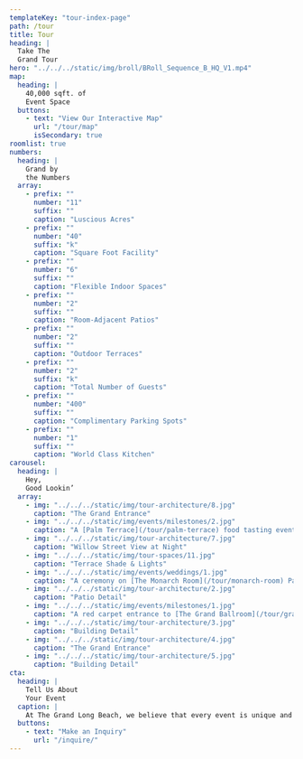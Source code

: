 ```yaml
---
templateKey: "tour-index-page"
path: /tour
title: Tour
heading: |
  Take The
  Grand Tour
hero: "../../../static/img/broll/BRoll_Sequence_B_HQ_V1.mp4"
map:
  heading: |
    40,000 sqft. of
    Event Space
  buttons:
    - text: "View Our Interactive Map"
      url: "/tour/map"
      isSecondary: true
roomlist: true
numbers:
  heading: |
    Grand by
    the Numbers
  array:
    - prefix: ""
      number: "11"
      suffix: ""
      caption: "Luscious Acres"
    - prefix: ""
      number: "40"
      suffix: "k"
      caption: "Square Foot Facility"
    - prefix: ""
      number: "6"
      suffix: ""
      caption: "Flexible Indoor Spaces"
    - prefix: ""
      number: "2"
      suffix: ""
      caption: "Room-Adjacent Patios"
    - prefix: ""
      number: "2"
      suffix: ""
      caption: "Outdoor Terraces"
    - prefix: ""
      number: "2"
      suffix: "k"
      caption: "Total Number of Guests"
    - prefix: ""
      number: "400"
      suffix: ""
      caption: "Complimentary Parking Spots"
    - prefix: ""
      number: "1"
      suffix: ""
      caption: "World Class Kitchen"
carousel:
  heading: |
    Hey,
    Good Lookin’
  array:
    - img: "../../../static/img/tour-architecture/8.jpg"
      caption: "The Grand Entrance"
    - img: "../../../static/img/events/milestones/2.jpg"
      caption: "A [Palm Terrace](/tour/palm-terrace) food tasting event"
    - img: "../../../static/img/tour-architecture/7.jpg"
      caption: "Willow Street View at Night"
    - img: "../../../static/img/tour-spaces/11.jpg"
      caption: "Terrace Shade & Lights"
    - img: "../../../static/img/events/weddings/1.jpg"
      caption: "A ceremony on [The Monarch Room](/tour/monarch-room) Patio"
    - img: "../../../static/img/tour-architecture/2.jpg"
      caption: "Patio Detail"
    - img: "../../../static/img/events/milestones/1.jpg"
      caption: "A red carpet entrance to [The Grand Ballroom](/tour/grand-ballroom)"
    - img: "../../../static/img/tour-architecture/3.jpg"
      caption: "Building Detail"
    - img: "../../../static/img/tour-architecture/4.jpg"
      caption: "The Grand Entrance"
    - img: "../../../static/img/tour-architecture/5.jpg"
      caption: "Building Detail"
cta:
  heading: |
    Tell Us About
    Your Event
  caption: |
    At The Grand Long Beach, we believe that every event is unique and deserving of a personalized touch. That's why we want to hear all about your special occasion. Fill out our event inquiry form and let us know the details of your wedding, conference, or any other special event.
  buttons:
    - text: "Make an Inquiry"
      url: "/inquire/"
---
```

